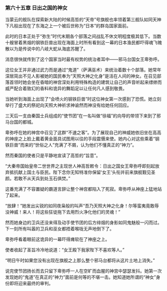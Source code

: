 ### **第六十五章 日出之国的神女**

当蒙云的舰队在探索新大陆的时候高哲的“天帝”号旗舰也率领着第三舰队如同天神下凡般出现在了东海之上一个被后世称为“日本”的群岛国家面前。

此时的日本正处于“弥生”时代末期各个部落之间战乱不休文明程度极其低下。当数十艘冒着黑烟的钢铁巨兽出现在海面上时所有看到这一幕的日本渔民都吓得魂飞魄散以为是传说中的八岐大蛇从海底苏醒了。

消息很快就传到了这个国家当时最有权势的统治者耳中——邪马台国女王卑弥呼。

这位女王并非通过武力而是通过“鬼道”（萨满巫术）来统治着数十个部落。她常年深居简出不见人影被她的国民奉为“天照大神之化身”是活在人间的神女。在召见部落首领时她会坐在昏暗的神宫深处利用特殊构造的建筑让自己的声音听起来缥缈而威严配合着致幻的香料和诡异的舞蹈足以让任何凡人感到敬畏。

当她听到海面上出现了“会喷火的钢铁巨兽”时这位神女第一次感到了恐慌。她立刻举行了盛大的祭祀向天照大神祈求神谕然而神没有给她任何回应。

三天后一支由秦国士兵组成的“使节团”在一名叫做“徐福”的向导的带领下来到了邪马台国的都城。

卑弥呼在她的神宫中召见了这群“不速之客”。为了展现自己的神威她依旧坐在高高的神座之上脸上戴着黄金面具试图用以往的手段震慑来使。她内心对这些乘着“钢铁巨兽”而来的“世俗之人”充满了不屑，认为他们不懂真正的“神力”。

然而秦国的使者只是平静地宣读了高哲的“旨意”。

“大秦帝国始皇帝二世世界之主现世人神高哲敕令：日出之国女王卑弥呼即刻起放弃抵抗献上国土与臣民。陛下念你无知特准你保留‘女王’头衔并前来旗舰觐见圣颜。若敢不从天兵到处玉石俱焚。”

这番充满了不容置疑的霸道言辞让整个神宫都陷入了死寂。卑弥呼从神座上猛地站了起来。

“放肆！”她发出尖锐的如同夜枭般的叫声“吾乃天照大神之化身！尔等蛮夷竟敢辱没神威！来人！将这些狂徒拖下去用烈火净化他们的灵魂！”

然而她身边的卫兵还没来得及动手使节团的后方绯烟的身影如同鬼魅般一闪而过。下一刻所有叫嚣的卫兵和巫女都捂着喉咙无声地倒下了。

卑弥呼看着眼前这诡异的一幕吓得瘫软在了神座之上。

使者收起了圣旨冷冷地说道：“女王殿下我家陛下不喜欢等人。”

“明日午时如果您没有出现在旗舰之上那么整个邪马台都将从这片土地上消失。”

说完使节团扬长而去只留下卑弥呼一人在空旷而血腥的神宫中瑟瑟发抖。她第一次发现她的“鬼道”在真正的“神力”面前是何等的不堪一击。她知道她所谓的“神女”身份即将迎来最终的审判。